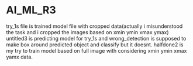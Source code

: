 # AI_ML_R3
try_1s file is trained model file with cropped data(actually i misunderstood the task and i cropped the images based on xmin ymin xmax ymax)
untitled3 is predicting model for try_1s
and wrong_detection is supposed to make box around predicted object and classify but it doesnt.
halfdone2 is my try to train model based on full image with considering xmin ymin xmax yamx data.

